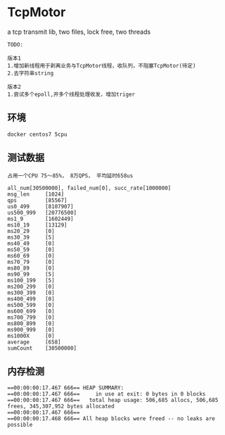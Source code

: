 # TcpMotor
a tcp transmit lib, two files, lock free, two threads

	TODO:
	
	版本1
	1.增加新线程用于剥离业务与TcpMotor线程，收队列，不阻塞TcpMotor(待定)
	2.去字符串string
	
	版本2
	1.尝试多个epoll,开多个线程处理收发，增加triger
	
## 环境

	docker centos7 5cpu
	
## 测试数据
	
	占用一个CPU 75～85%， 8万QPS， 平均延时658us
	
	all_num[30500000], failed_num[0], succ_rate[1000000]
	msg_len     [1024]
	qps         [85567]
	us0_499     [8107907]
	us500_999   [20776500]
	ms1_9       [1602449]
	ms10_19     [13129]
	ms20_29     [0]
	ms30_39     [5]
	ms40_49     [0]
	ms50_59     [0]
	ms60_69     [0]
	ms70_79     [0]
	ms80_89     [0]
	ms90_99     [5]
	ms100_199   [5]
	ms200_299   [0]
	ms300_399   [0]
	ms400_499   [0]
	ms500_599   [0]
	ms600_699   [0]
	ms700_799   [0]
	ms800_899   [0]
	ms900_999   [0]
	ms1000X     [0]
	average     [658]
	sumCount    [30500000]
	
## 内存检测

	==00:00:00:17.467 666== HEAP SUMMARY:
	==00:00:00:17.467 666==     in use at exit: 0 bytes in 0 blocks
	==00:00:00:17.467 666==   total heap usage: 506,685 allocs, 506,685 frees, 345,307,952 bytes allocated
	==00:00:00:17.467 666== 
	==00:00:00:17.468 666== All heap blocks were freed -- no leaks are possible